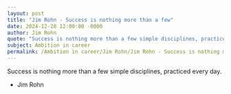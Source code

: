 ```yaml
---
layout: post
title: "Jim Rohn - Success is nothing more than a few"
date: 2024-12-28 12:00:00 -0000
author: Jim Rohn
quote: "Success is nothing more than a few simple disciplines, practiced every day."
subject: Ambition in career
permalink: /Ambition in career/Jim Rohn/Jim Rohn - Success is nothing more than a few
---
```


Success is nothing more than a few simple disciplines, practiced every day.

- Jim Rohn
